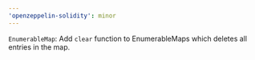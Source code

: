 ```yaml
---
'openzeppelin-solidity': minor
---
```


`EnumerableMap`: Add `clear` function to EnumerableMaps which deletes all entries in the map.
